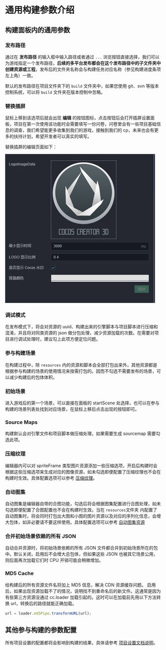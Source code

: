 # 通用构建参数介绍

## 构建面板内的通用参数

### 发布路径

通过在 **发布路径** 的输入框中输入路径或者通过 `...` 浏览按钮直接选择，我们可以为游戏指定一个发布路径，**后续的多平台发布都会在这个发布路径中的子文件夹中创建资源或工程**，发布后的文件夹名称会与构建任务对应名称（参见构建进度条项左上角）一致。

默认的发布路径在项目文件夹下的 `build` 文件夹中，如果您使用 git、svn 等版本控制系统，可以将 `build` 文件夹在版本控制中忽略。

### 替换插屏

鼠标上移到该选项后就会出现 **编辑** 的按钮图标，点击按钮后会打开插屏设置面板，项目在第一次使用该功能时会需要填写一份问卷，问卷里会有一些项目基础信息的调查，我们希望能更多收集到我们的游戏，接触到我们的 cp，未来也会有更多的扶持计划，希望开发者可以真实的填写。

替换插屏的编辑页面如下：

![替换插屏](build-options/splash-setting.jpg)

### 调试模式

在发布模式下，将会对资源的 uuid、构建出来的引擎脚本与项目脚本进行压缩和混淆，并且将对同类资源的 json 做分包处理，减少资源加载的次数。在需要对项目进行调试处理时，建议勾上此项方便定位问题。

### 参与构建场景

在构建过程中，除 `resources` 内的资源和脚本会全部打包出来外，其他资源都是根据参与构建的场景的使用情况来按需打包的。因而不勾选不需要发布的场景，可以减少构建后的包体体积。

### 初始场景

进入游戏后的第一个场景，可以直接在面板的 startScene 处选择，也可以在参与构建的场景列表处找到对应场景，在鼠标上移后点击出现的按钮即可。

### Source Maps

构建默认会对引擎文件和项目脚本做压缩处理，如果需要生成 sourcemap 需要勾选此项。

### 压缩纹理

编辑器内可以对 spriteFrame 类型图片资源添加一些压缩选项，开启后构建时会根据这些压缩选项来生成对应的图像资源，如未勾选即便配置了压缩纹理也不会在构建时生效。具体配置选项可以参考 [压缩纹理](../../asset/compress-texture.md)。

### 自动图集

自动图集是编辑器自带的合图功能，勾选后将会根据图集配置进行合图处理，如未勾选即便配置了合图配置也不会在构建时生效。当在 `resources`文件夹 内配置了自动图集时，将会同时打包出大图和小图的图片资源以及对应的序列化信息，会增大包体，如非必要请不要这样使用。具体配置选项可以参考 [自动图集资源](../../asset/auto-atlas.md)

<!-- ### 内联所有 SpriteFrame
自动合并资源时，将所有 SpriteFrame 与被依赖的资源合并到同一个包中。建议网页平台开启，启用后会略微增大总包体，多消耗一点点网络流量，但是能显著减少网络请求数量。建议原生平台关闭，因为会增大热更新时的体积。 -->

### 合并初始场景依赖的所有 JSON

自动合并资源时，将初始场景依赖的所有 JSON 文件都合并到初始场景所在的包中。默认关闭，启用后不会增大总包体，但如果这些 JSON 也被其它场景公用，则后面再次加载它们时 CPU 开销可能会稍微增加。

### MD5 Cache

给构建后的所有资源文件名将加上 MD5 信息，解决 CDN 资源缓存问题。
启用后，如果出现资源加载不了的情况，说明找不到重命名后的新文件。这通常是因为有些第三方资源没通过 cc.loader 加载引起的。这时可以在加载前先用以下方法转换 url，转换后的路径就能正确加载。

```js
url = loader.md5Pipe.transformURL(url);
```

## 其他参与构建的参数配置

所有项目设置的配置都将会影响到构建的结果，具体请参考 [项目设置文档说明](../project/index.md)。
